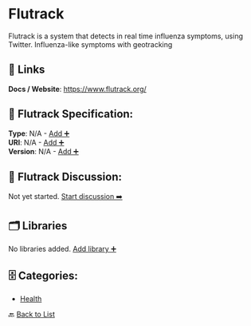 # Flutrack

Flutrack is a system that detects in real time influenza symptoms, using Twitter. Influenza-like symptoms with geotracking

##  🔗 Links
**Docs / Website**: https://www.flutrack.org/

## 🧬 Flutrack Specification:
**Type**: N/A - [Add ➕](https://github.com/apis-list/apis-list/edit/main/apis.yaml#L6947)  
**URI**: N/A - [Add ➕](https://github.com/apis-list/apis-list/edit/main/apis.yaml#L6947)  
**Version**: N/A - [Add ➕](https://github.com/apis-list/apis-list/edit/main/apis.yaml#L6947)

## 💬 Flutrack Discussion:
Not yet started. [Start discussion ➡️](https://github.com/apis-list/apis-list/discussions/new)

## 🗂️ Libraries

No libraries added. [Add library ➕](https://github.com/apis-list/apis-list/edit/main/apis.yaml#L6947)    


## 🗄️ Categories:
- [Health](https://github.com/apis-list/apis-list#health-)

🔙  [Back to List](https://github.com/apis-list/apis-list)
